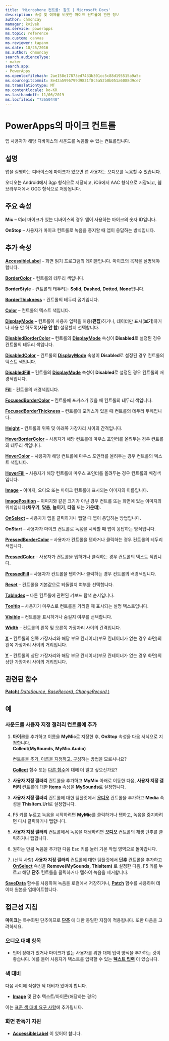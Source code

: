 ```yaml
---
title: 'Microphone 컨트롤: 참조 | Microsoft Docs'
description: 속성 및 예제를 비롯한 마이크 컨트롤에 관한 정보
author: chmoncay
manager: kvivek
ms.service: powerapps
ms.topic: reference
ms.custom: canvas
ms.reviewer: tapanm
ms.date: 10/25/2016
ms.author: chmoncay
search.audienceType:
- maker
search.app:
- PowerApps
ms.openlocfilehash: 2ae158e17873ed7433b301cc5c88d195515a9a5c
ms.sourcegitcommit: 8e42a5996799d9831f8c5a52b0b051a6088d9ce7
ms.translationtype: MT
ms.contentlocale: ko-KR
ms.lasthandoff: 11/06/2019
ms.locfileid: "73650440"
---
```

# <a name="microphone-control-in-powerapps"></a>PowerApps의 마이크 컨트롤
앱 사용자가 해당 디바이스의 사운드를 녹음할 수 있는 컨트롤입니다.

## <a name="description"></a>설명
앱을 실행하는 디바이스에 마이크가 있으면 앱 사용자는 오디오를 녹음할 수 있습니다.

오디오는 Android에서 3gp 형식으로 저장되고, iOS에서 AAC 형식으로 저장되고, 웹 브라우저에서 OGG 형식으로 저장됩니다.

## <a name="key-properties"></a>주요 속성
**Mic** – 여러 마이크가 있는 디바이스의 경우 앱이 사용하는 마이크의 숫자 ID입니다.

**OnStop** – 사용자가 마이크 컨트롤로 녹음을 중지할 때 앱이 응답하는 방식입니다.

## <a name="additional-properties"></a>추가 속성
**[AccessibleLabel](properties-accessibility.md)** – 화면 읽기 프로그램의 레이블입니다. 마이크의 목적을 설명해야 합니다.

**[BorderColor](properties-color-border.md)** - 컨트롤의 테두리 색입니다.

**[BorderStyle](properties-color-border.md)** - 컨트롤의 테두리는 **Solid**, **Dashed**, **Dotted**, **None**입니다.

**[BorderThickness](properties-color-border.md)** - 컨트롤의 테두리 굵기입니다.

**[Color](properties-color-border.md)** – 컨트롤의 텍스트 색입니다.

**[DisplayMode](properties-core.md)** – 컨트롤이 사용자 입력을 허용(**편집**)하거나, 데이터만 표시(**보기**)하거나 사용 안 하도록(**사용 안 함**) 설정할지 선택합니다.

**[DisabledBorderColor](properties-color-border.md)** – 컨트롤의 **[DisplayMode](properties-core.md)** 속성이 **Disabled**로 설정된 경우 컨트롤의 테두리 색입니다.

**[DisabledColor](properties-color-border.md)** – 컨트롤의 **[DisplayMode](properties-core.md)** 속성이 **Disabled**로 설정된 경우 컨트롤의 텍스트 색입니다.

**[DisabledFill](properties-color-border.md)** – 컨트롤의 **[DisplayMode](properties-core.md)** 속성이 **Disabled**로 설정된 경우 컨트롤의 배경색입니다.

**[Fill](properties-color-border.md)** - 컨트롤의 배경색입니다.

**[FocusedBorderColor](properties-color-border.md)** – 컨트롤에 포커스가 있을 때 컨트롤의 테두리 색입니다.

**[FocusedBorderThickness](properties-color-border.md)** – 컨트롤에 포커스가 있을 때 컨트롤의 테두리 두께입니다.

**[Height](properties-size-location.md)** – 컨트롤의 위쪽 및 아래쪽 가장자리 사이의 간격입니다.

**[HoverBorderColor](properties-color-border.md)** – 사용자가 해당 컨트롤에 마우스 포인터를 올려두는 경우 컨트롤의 테두리 색입니다.

**[HoverColor](properties-color-border.md)** – 사용자가 해당 컨트롤에 마우스 포인터를 올려두는 경우 컨트롤의 텍스트 색입니다.

**[HoverFill](properties-color-border.md)** – 사용자가 해당 컨트롤에 마우스 포인터를 올려두는 경우 컨트롤의 배경색입니다.

**[Image](properties-visual.md)** – 이미지, 오디오 또는 마이크 컨트롤에 표시되는 이미지의 이름입니다.

**[ImagePosition](properties-visual.md)** – 이미지와 같은 크기가 아닌 경우 컨트롤 또는 화면에 있는 이미지의 위치입니다(**채우기**, **맞춤**, **늘이기**, **타일** 또는 **가운데**).

**[OnSelect](properties-core.md)** – 사용자가 앱을 클릭하거나 탭할 때 앱이 응답하는 방법입니다.

**OnStart** – 사용자가 마이크 컨트롤로 녹음을 시작할 때 앱이 응답하는 방식입니다.

**[PressedBorderColor](properties-color-border.md)** – 사용자가 컨트롤을 탭하거나 클릭하는 경우 컨트롤의 테두리 색입니다.

**[PressedColor](properties-color-border.md)** – 사용자가 컨트롤을 탭하거나 클릭하는 경우 컨트롤의 텍스트 색입니다.

**[PressedFill](properties-color-border.md)** – 사용자가 컨트롤을 탭하거나 클릭하는 경우 컨트롤의 배경색입니다.

**[Reset](properties-core.md)** – 컨트롤을 기본값으로 되돌릴지 여부를 선택합니다.

**[TabIndex](properties-accessibility.md)** – 다른 컨트롤에 관련된 키보드 탐색 순서입니다.

**[Tooltip](properties-core.md)** – 사용자가 마우스로 컨트롤을 가리킬 때 표시되는 설명 텍스트입니다.

**[Visible](properties-core.md)** – 컨트롤을 표시하거나 숨길지 여부를 선택합니다.

**[Width](properties-size-location.md)** – 컨트롤의 왼쪽 및 오른쪽 가장자리 사이의 간격입니다.

**[X](properties-size-location.md)** – 컨트롤의 왼쪽 가장자리와 해당 부모 컨테이너(부모 컨테이너가 없는 경우 화면)의 왼쪽 가장자리 사이의 거리입니다.

**[Y](properties-size-location.md)** – 컨트롤의 상단 가장자리와 해당 부모 컨테이너(부모 컨테이너가 없는 경우 화면)의 상단 가장자리 사이의 거리입니다.

## <a name="related-functions"></a>관련된 함수
[**Patch**( *DataSource*, *BaseRecord*, *ChangeRecord* )](../functions/function-patch.md)

## <a name="example"></a>예
### <a name="add-sounds-to-a-custom-gallery-control"></a>사운드를 사용자 지정 갤러리 컨트롤에 추가
1. **마이크**를 추가하고 이름을 **MyMic**로 지정한 후, **OnStop** 속성을 다음 서식으로 지정합니다.<br>
   **Collect(MySounds, MyMic.Audio)**

    [컨트롤을 추가, 이름을 지정하고, 구성](../add-configure-controls.md)하는 방법을 모르시나요?

    **[Collect](../functions/function-clear-collect-clearcollect.md)** 함수 또는 [다른 함수](../formula-reference.md)에 대해 더 알고 싶으신가요?
2. **사용자 지정 갤러리** 컨트롤을 추가하고 **MyMic** 아래로 이동한 다음, **사용자 지정 갤러리** 컨트롤에 대한 **[Items](properties-core.md)** 속성을 **MySounds**로 설정합니다.
3. **사용자 지정 갤러리** 컨트롤에 대한 템플릿에서 **[오디오](control-audio-video.md)** 컨트롤을 추가하고 **Media** 속성을 **ThisItem.Url**로 설정합니다.
4. F5 키를 누르고 녹음을 시작하려면 **MyMic**를 클릭하거나 탭하고, 녹음을 중지하려면 다시 클릭하거나 탭합니다.
5. **사용자 지정 갤러리** 컨트롤에서 녹음을 재생하려면 **[오디오](control-audio-video.md)** 컨트롤의 재생 단추를 클릭하거나 탭합니다.
6. 원하는 만큼 녹음을 추가한 다음 Esc 키를 눌러 기본 작업 영역으로 돌아갑니다.
7. (선택 사항) **사용자 지정 갤러리** 컨트롤에 대한 템플릿에서 **[단추](control-button.md)** 컨트롤을 추가하고 **[OnSelect](properties-core.md)** 속성을 **Remove(MySounds, ThisItem)** 로 설정한 다음, F5 키를 누르고 해당 **단추** 컨트롤을 클릭하거나 탭하여 녹음을 제거합니다.

**[SaveData](../functions/function-savedata-loaddata.md)** 함수를 사용하여 녹음을 로컬에서 저장하거나, **[Patch](../functions/function-patch.md)** 함수를 사용하여 데이터 원본을 업데이트합니다.


## <a name="accessibility-guidelines"></a>접근성 지침
**마이크**는 특수화된 단추이므로 **[단추](control-button.md)** 에 대한 동일한 지침이 적용됩니다. 또한 다음을 고려하세요.

### <a name="audio-alternatives"></a>오디오 대체 항목
* 언어 장애가 있거나 마이크가 없는 사용자를 위한 대체 입력 양식을 추가하는 것이 좋습니다. 예를 들어 사용자가 텍스트를 입력할 수 있는 **[텍스트 입력](control-text-input.md)** 이 있습니다.

### <a name="color-contrast"></a>색 대비
다음 사이에 적절한 색 대비가 있어야 합니다.
* **[Image](properties-visual.md)** 및 단추 텍스트/아이콘(해당하는 경우)

이는 [표준 색 대비 요구 사항](../accessible-apps-color.md)에 추가됩니다.

### <a name="screen-reader-support"></a>화면 판독기 지원
* **[AccessibleLabel](properties-accessibility.md)** 이 있어야 합니다.

